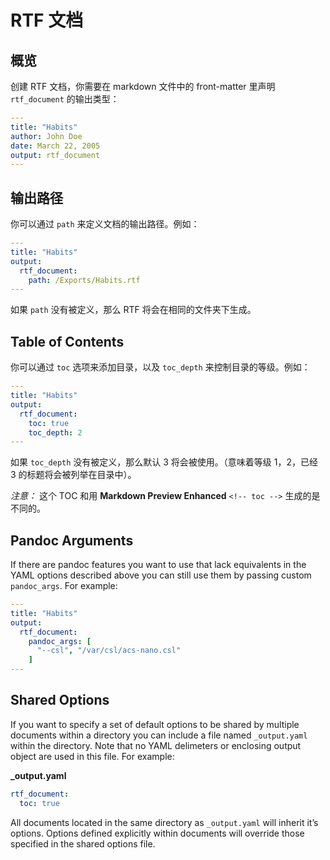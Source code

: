 # RTF 文档
## 概览
创建 RTF 文档，你需要在 markdown 文件中的 front-matter 里声明 `rtf_document` 的输出类型：    
```yaml
---
title: "Habits"
author: John Doe
date: March 22, 2005
output: rtf_document
---
```

## 输出路径
你可以通过 `path` 来定义文档的输出路径。例如：    

```yaml
---
title: "Habits"
output:
  rtf_document:
    path: /Exports/Habits.rtf
---
```   
如果 `path` 没有被定义，那么 RTF 将会在相同的文件夹下生成。  

## Table of Contents
你可以通过 `toc` 选项来添加目录，以及 `toc_depth` 来控制目录的等级。例如：  
```yaml
---
title: "Habits"
output:
  rtf_document:
    toc: true
    toc_depth: 2
---
```
如果 `toc_depth` 没有被定义，那么默认 3 将会被使用。（意味着等级 1，2，已经 3 的标题将会被列举在目录中）。  

*注意：* 这个 TOC 和用 **Markdown Preview Enhanced** `<!-- toc -->` 生成的是不同的。  

## Pandoc Arguments   
If there are pandoc features you want to use that lack equivalents in the YAML options described above you can still use them by passing custom `pandoc_args`. For example:  
```yaml
---
title: "Habits"
output:
  rtf_document:
    pandoc_args: [
      "--csl", "/var/csl/acs-nano.csl"
    ]
---
```

## Shared Options
If you want to specify a set of default options to be shared by multiple documents within a directory you can include a file named `_output.yaml` within the directory. Note that no YAML delimeters or enclosing output object are used in this file. For example:    

**_output.yaml**
```yaml
rtf_document:
  toc: true
```
All documents located in the same directory as `_output.yaml` will inherit it’s options. Options defined explicitly within documents will override those specified in the shared options file.
